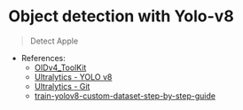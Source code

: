 Object detection with Yolo-v8
==============================

> Detect Apple

* References:
    - [OIDv4_ToolKit](https://github.com/EscVM/OIDv4_ToolKit)
    - [Ultralytics - YOLO v8](https://docs.ultralytics.com/quickstart/)
    - [Ultralytics - Git](https://github.com/ultralytics/ultralytics?tab=readme-ov-file)
    - [train-yolov8-custom-dataset-step-by-step-guide](https://github.com/computervisioneng/train-yolov8-custom-dataset-step-by-step-guide/tree/master)